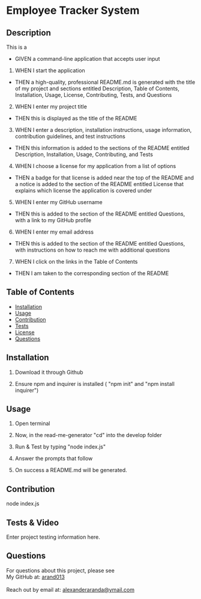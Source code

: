 # Employee Tracker System


## Description
This is a 

* GIVEN a command-line application that accepts user input
1. WHEN I start the application
* THEN a high-quality, professional README.md is generated with the title of my project and sections entitled Description, Table of Contents, Installation, Usage, License, Contributing, Tests, and Questions
2. WHEN I enter my project title
* THEN this is displayed as the title of the README
3. WHEN I enter a description, installation instructions, usage information, contribution guidelines, and test instructions
* THEN this information is added to the sections of the README entitled Description, Installation, Usage, Contributing, and Tests
4. WHEN I choose a license for my application from a list of options
* THEN a badge for that license is added near the top of the README and a notice is added to the section of the README entitled License that explains which license the application is covered under
5. WHEN I enter my GitHub username
* THEN this is added to the section of the README entitled Questions, with a link to my GitHub profile
6. WHEN I enter my email address
* THEN this is added to the section of the README entitled Questions, with instructions on how to reach me with additional questions
7. WHEN I click on the links in the Table of Contents
* THEN I am taken to the corresponding section of the README


## Table of Contents
* [Installation](#installation)
* [Usage](#usage)
* [Contribution](#contribution)
* [Tests](#tests)
* [License](#license)
* [Questions](#questions)

## Installation
1. Download it through Github

2. Ensure npm and inquirer is installed ( "npm init" and "npm install inquirer")

## Usage

1. Open terminal

2. Now, in the read-me-generator "cd" into the develop folder

3. Run & Test by typing "node index.js" 

4. Answer the prompts that follow

5. On success a README.md will be generated.

## Contribution
node index.js 

## Tests & Video 
Enter project testing information here.

## Questions
For questions about this project, please see <br>
My GitHub at: [arand013](https://github.com/arand013) <br>
<br>
Reach out by email at: alexanderaranda@ymail.com